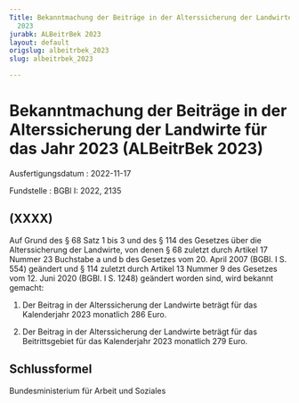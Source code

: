 ```yaml
---
Title: Bekanntmachung der Beiträge in der Alterssicherung der Landwirte für das Jahr
  2023
jurabk: ALBeitrBek 2023
layout: default
origslug: albeitrbek_2023
slug: albeitrbek_2023

---
```


# Bekanntmachung der Beiträge in der Alterssicherung der Landwirte für das Jahr 2023 (ALBeitrBek 2023)

Ausfertigungsdatum
:   2022-11-17

Fundstelle
:   BGBl I: 2022, 2135


## (XXXX)

Auf Grund des § 68 Satz 1 bis 3 und des § 114 des Gesetzes über die Alterssicherung der Landwirte, von denen § 68 zuletzt durch Artikel 17 Nummer 23 Buchstabe a und b des Gesetzes vom 20. April 2007 (BGBl. I S. 554) geändert und § 114 zuletzt durch Artikel 13 Nummer 9 des Gesetzes vom 12. Juni 2020 (BGBl. I S. 1248) geändert worden sind, wird bekannt gemacht:

1.  Der Beitrag in der Alterssicherung der Landwirte beträgt für das Kalenderjahr 2023 monatlich 286 Euro.


2.  Der Beitrag in der Alterssicherung der Landwirte beträgt für das Beitrittsgebiet für das Kalenderjahr 2023 monatlich 279 Euro.





## Schlussformel

Bundesministerium für Arbeit und Soziales

